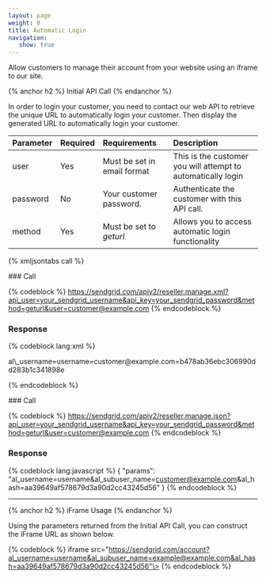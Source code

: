 ```yaml
---
layout: page
weight: 0
title: Automatic Login
navigation:
   show: true
---
```


Allow customers to manage their account from your website using an iframe to our site.


{% anchor h2 %} Initial API Call {% endanchor %}


In order to login your customer, you need to contact our web API to retrieve the unique URL to automatically login your customer. Then display the generated URL to automatically login your customer.

<table>
<thead>
<tr class="header">
<th align="left">Parameter</th>
<th align="left">Required</th>
<th align="left">Requirements</th>
<th align="left">Description</th>
</tr>
</thead>
<tbody>
<tr class="odd">
<td align="left">user</td>
<td align="left">Yes</td>
<td align="left">Must be set in email format</td>
<td align="left">This is the customer you will attempt to automatically login</td>
</tr>
<tr class="even">
<td align="left">password</td>
<td align="left">No</td>
<td align="left">Your customer password.</td>
<td align="left">Authenticate the customer with this API call.</td>
</tr>
<tr class="odd">
<td align="left">method</td>
<td align="left">Yes</td>
<td align="left">Must be set to <em>geturl</em></td>
<td align="left">Allows you to access automatic login functionality</td>
</tr>
</tbody>
</table>

{% xmljsontabs call %}

<div class="tab-content">
<div class="tab-pane" id="call-xml">
### Call

{% codeblock %}
https://sendgrid.com/apiv2/reseller.manage.xml?api_user=your_sendgrid_username&api_key=your_sendgrid_password&method=geturl&user=customer@example.com
{% endcodeblock %}

### Response

{% codeblock lang:xml %}
<?xml version="1.0" encoding="ISO-8859-1"?>

<params>
   <params>al\_username=username=customer@example.com=b478ab36ebc306990dd283b1c341898e</params>
</params>

{% endcodeblock %}

</div>
<div class="tab-pane active" id="call-json">
### Call

{% codeblock %}
https://sendgrid.com/apiv2/reseller.manage.json?api_user=your_sendgrid_username&api_key=your_sendgrid_password&method=geturl&user=customer@example.com
{% endcodeblock %}

### Response

{% codeblock lang:javascript %}
{
  "params": "al_username=username&al_subuser_name=customer@example.com&al_hash=aa39649af578679d3a90d2cc43245d56"
}
{% endcodeblock %}

</div>
</div>

* * * * *


{% anchor h2 %} iFrame Usage {% endanchor %}


Using the parameters returned from the Initial API Call, you can construct the iFrame URL as shown below.

{% codeblock %}
iframe src="https://sendgrid.com/account?al_username=username&al_subuser_name=example@example.com&al_hash=aa39649af578679d3a90d2cc43245d56"\></iframe>
{% endcodeblock %}

</div>
</div>

